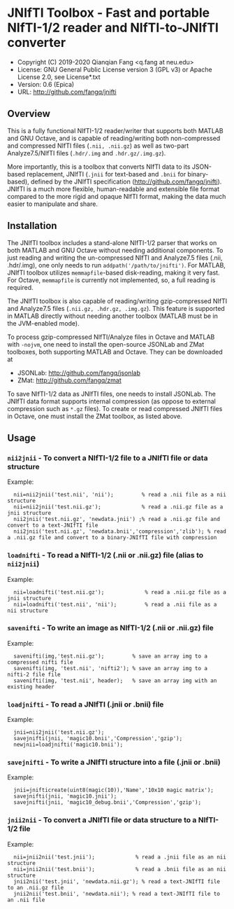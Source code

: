 # JNIfTI Toolbox - Fast and portable NIfTI-1/2 reader and NIfTI-to-JNIfTI converter

* Copyright (C) 2019-2020  Qianqian Fang <q.fang at neu.edu>
* License: GNU General Public License version 3 (GPL v3) or Apache License 2.0, see License*.txt
* Version: 0.6 (Epica)
* URL: http://github.com/fangq/jnifti

## Overview

This is a fully functional NIfTI-1/2 reader/writer that supports both 
MATLAB and GNU Octave, and is capable of reading/writing both non-compressed 
and compressed NIfTI files (`.nii, .nii.gz`) as well as two-part Analyze7.5/NIfTI
files (`.hdr/.img` and `.hdr.gz/.img.gz`).

More importantly, this is a toolbox that converts NIfTI data to its JSON-based
replacement, JNIfTI (`.jnii` for text-based and `.bnii` for binary-based), defined
by the JNIfTI specification (http://github.com/fangq/jnifti). JNIfTI is a 
much more flexible, human-readable and extensible file format compared to the
more rigid and opaque NIfTI format, making the data much easier to manipulate
and share.

## Installation

The JNIfTI toolbox includes a stand-alone NIfTI-1/2 parser that works on both
MATLAB and GNU Octave without needing additional components. To just reading and
writing the un-compressed NIfTI and Analyze7.5 files (.nii, .hdr/.img), one 
only needs to run `addpath('/path/to/jnifti')`. For MATLAB, JNIfTI toolbox
utilizes `memmapfile`-based disk-reading, making it very fast. For Octave, 
`memmapfile` is currently not implemented, so, a full reading is required.

The JNIfTI toolbox is also capable of reading/writing gzip-compressed NIfTI and 
Analyze7.5 files (`.nii.gz, .hdr.gz, .img.gz`). This feature is supported in MATLAB
directly without needing another toolbox (MATLAB must be in the JVM-enabled mode).

To process gzip-compressed NIfTI/Analyze files in Octave and MATLAB with `-nojvm`,
one need to install the open-source JSONLab and ZMat toolboxes, both supporting
MATLAB and Octave. They can be downloaded at

* JSONLab: http://github.com/fangq/jsonlab
* ZMat: http://github.com/fangq/zmat

To save NIfTI-1/2 data as JNIfTI files, one needs to install JSONLab. The JNIfTI
data format supports internal compression (as oppose to external compression such
as `*.gz` files). To create or read compressed JNIfTI files in Octave, one must 
install the ZMat toolbox, as listed above.

## Usage

### `nii2jnii` - To convert a NIfTI-1/2 file to a JNIfTI file or data structure
Example:
```
  nii=nii2jnii('test.nii', 'nii');         % read a .nii file as a nii structure
  nii=nii2jnii('test.nii.gz');             % read a .nii.gz file as a jnii structure
  nii2jnii('test.nii.gz', 'newdata.jnii') ;% read a .nii.gz file and convert to a text-JNIfTI file  
  nii2jnii('test.nii.gz', 'newdata.bnii','compression','zlib'); % read a .nii.gz file and convert to a binary-JNIfTI file with compression
```
### `loadnifti` - To read a NIfTI-1/2 (.nii or .nii.gz) file (alias to `nii2jnii`)
Example:
```
  nii=loadnifti('test.nii.gz');             % read a .nii.gz file as a jnii structure
  nii=loadnifti('test.nii', 'nii');         % read a .nii file as a nii structure
```
### `savenifti` - To write an image as NIfTI-1/2 (.nii or .nii.gz) file
Example:
```
  savenifti(img,'test.nii.gz');         % save an array img to a compressed nifti file
  savenifti(img, 'test.nii', 'nifti2'); % save an array img to a nifti-2 file file
  savenifti(img, 'test.nii', header);   % save an array img with an existing header
```
### `loadjnifti` - To read a JNIfTI (.jnii or .bnii) file
Example:
```
  jnii=nii2jnii('test.nii.gz');
  savejnifti(jnii, 'magic10.bnii','Compression','gzip');
  newjnii=loadjnifti('magic10.bnii');
```
### `savejnifti` - To write a JNIfTI structure into a file (.jnii or .bnii)
Example:
```
  jnii=jnifticreate(uint8(magic(10)),'Name','10x10 magic matrix');
  savejnifti(jnii, 'magic10.jnii');
  savejnifti(jnii, 'magic10_debug.bnii','Compression','gzip');
```
### `jnii2nii` - To convert a JNIfTI file or data structure to a NIfTI-1/2 file
Example:
```
  nii=jnii2nii('test.jnii');             % read a .jnii file as an nii structure
  nii=jnii2nii('test.bnii');             % read a .bnii file as an nii structure
  jnii2nii('test.jnii', 'newdata.nii.gz'); % read a text-JNIfTI file to an .nii.gz file
  jnii2nii('test.bnii', 'newdata.nii'); % read a text-JNIfTI file to an .nii file
```
